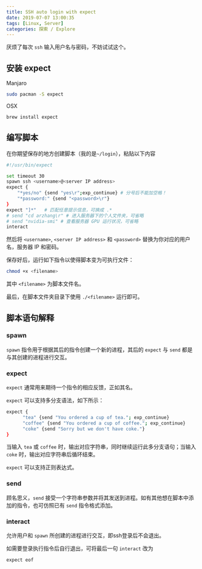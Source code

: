 ```yaml
---
title: SSH auto login with expect
date: 2019-07-07 13:00:35
tags: [Linux, Server]
categories: 探索 / Explore
---
```


厌烦了每次 `ssh` 输入用户名与密码，不妨试试这个。

<!-- more -->

## 安装 expect

Manjaro

```bash
sudo pacman -S expect
```

OSX

```bash
brew install expect
```

## 编写脚本

在你期望保存的地方创建脚本（我的是`~/login`），粘贴以下内容

```bash
#!/usr/bin/expect

set timeout 30
spawn ssh <username>@<server IP address>
expect {
    "*yes/no" {send "yes\r";exp_continue} # 分号后不能加空格！
    "*password:" {send "<password>\r"}
}
expect "]*"   # 匹配任意提示信息，可换成 .*
# send "cd arzhang\r" # 进入服务器下的个人文件夹，可省略
# send "nvidia-smi" # 查看服务器 GPU 运行状况，可省略
interact
```

然后将 `<username>`, `<server IP address>` 和 `<password>` 替换为你对应的用户名，服务器 IP 和密码。

保存好后，运行如下指令以使得脚本变为可执行文件：

```bash
chmod +x <filename>
```

其中 `<filename>` 为脚本文件名。

最后，在脚本文件夹目录下使用 `./<filename>` 运行即可。

## 脚本语句解释

### spawn

`spawn` 指令用于根据其后的指令创建一个新的进程，其后的 `expect` 与 `send` 都是与其创建的进程进行交互。

### expect

`expect` 通常用来期待一个指令的相应反馈，正如其名。

`expect` 可以支持多分支语法，如下所示：

```bash
expect {
      "tea" {send "You ordered a cup of tea."; exp_continue}
      "coffee" {send "You ordered a cup of coffee."; exp_continue}
      "coke" {send "Sorry but we don't have coke."}
}
```

当输入 `tea` 或 `coffee` 时，输出对应字符串，同时继续运行此多分支语句；当输入 `coke` 时，输出对应字符串后循环结束。

`expect` 可以支持正则表达式。

### send

顾名思义，`send` 接受一个字符串参数并将其发送到进程。如有其他想在脚本中添加的指令，也可仿照已有 `send` 指令格式添加。

### interact

允许用户和 `spawn` 所创建的进程进行交互，即ssh登录后不会退出。

如需要登录执行指令后自行退出，可将最后一句 `interact` 改为

```bash
expect eof
```
